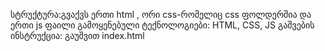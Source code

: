 სტრუქტურა:გვაქვს ერთი html , ორი  css-რომელიც css ფოლდერშია   და ერთი   js    ფაილი
გამოყენებული ტექნოლოგიები: HTML, CSS, JS
გაშვების ინსტრუქცია:  გაუშვით index.html 
